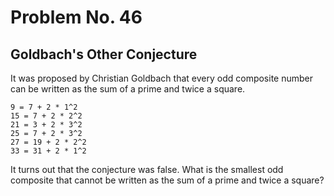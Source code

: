 # Problem No. 46
## Goldbach's Other Conjecture

It was proposed by Christian Goldbach that every odd composite number can be written as the sum of a prime and twice a square.

    9 = 7 + 2 * 1^2
    15 = 7 + 2 * 2^2
    21 = 3 + 2 * 3^2
    25 = 7 + 2 * 3^2
    27 = 19 + 2 * 2^2
    33 = 31 + 2 * 1^2

It turns out that the conjecture was false.
What is the smallest odd composite that cannot be written as the sum of a prime and twice a square?
